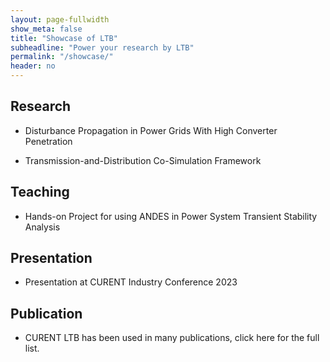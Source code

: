 ```yaml
---
layout: page-fullwidth
show_meta: false
title: "Showcase of LTB"
subheadline: "Power your research by LTB"
permalink: "/showcase/"
header: no
---
```

## Research

* Disturbance Propagation in Power Grids With High Converter Penetration

* Transmission-and-Distribution Co-Simulation Framework

## Teaching

* Hands-on Project for using ANDES in Power System Transient Stability Analysis

## Presentation

* Presentation at CURENT Industry Conference 2023

## Publication

* CURENT LTB has been used in many publications, click here for the full list.
